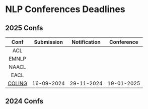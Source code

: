 # NLP Conferences Deadlines

## 2025 Confs

|  Conf  | Submission    |   Notification  |   Conference  |
| :---:  |    :----:     |     :---:       |     :---:     |
|  ACL   |               |                 |               |
|  EMNLP |               |                 |               |
|  NAACL |               |                 |               |
|  EACL  |               |                 |               |
| [COLING](https://coling2025.org/) | 16-09-2024 | 29-11-2024 | 19-01-2025 |

## 2024 Confs


<!--stackedit_data:
eyJoaXN0b3J5IjpbLTU0MjQyNjk1NywtMTg1ODE3OTk5MiwyMD
c4NzY4ODE0LC03MTU2NzI4NTIsMTA4OTQ0OTQyMl19
-->